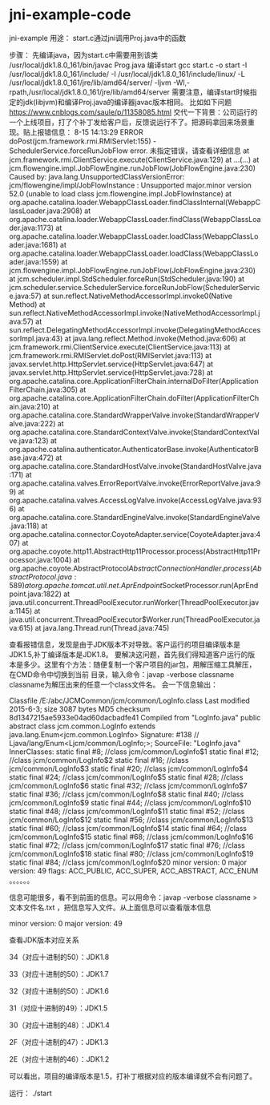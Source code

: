 # jni-example-code
jni-example
用途：
start.c通过jni调用Proj.java中的函数

步骤：
先编译java，因为start.c中需要用到该类
/usr/local/jdk1.8.0_161/bin/javac Prog.java
编译start
gcc start.c -o start -I /usr/local/jdk1.8.0_161/include/ -I /usr/local/jdk1.8.0_161/include/linux/ -L /usr/local/jdk1.8.0_161/jre/lib/amd64/server/ -ljvm -Wl,-rpath,/usr/local/jdk1.8.0_161/jre/lib/amd64/server
需要注意，编译start时候指定的jdk(libjvm)和编译Proj.java的编译器javac版本相同。
比如如下问题
https://www.cnblogs.com/saule/p/11358085.html
交代一下背景：公司运行的一个上线项目，打了个补丁发给客户后，反馈说运行不了。把源码拿回来场景重现。贴上报错信息：
8-15 14:13:29 ERROR doPost(jcm.framework.rmi.RMIServlet:155) - SchedulerService.forceRunJobFlow error.
未指定错误，请查看详细信息
    at jcm.framework.rmi.ClientService.execute(ClientService.java:129)
    at ...(...)
    at jcm.flowengine.impl.JobFlowEngine.runJobFlow(JobFlowEngine.java:230)
Caused by: java.lang.UnsupportedClassVersionError: jcm/flowengine/impl/JobFlowInstance : Unsupported major.minor version 52.0 (unable to load class jcm.flowengine.impl.JobFlowInstance)
    at org.apache.catalina.loader.WebappClassLoader.findClassInternal(WebappClassLoader.java:2908)
    at org.apache.catalina.loader.WebappClassLoader.findClass(WebappClassLoader.java:1173)
    at org.apache.catalina.loader.WebappClassLoader.loadClass(WebappClassLoader.java:1681)
    at org.apache.catalina.loader.WebappClassLoader.loadClass(WebappClassLoader.java:1559)
    at jcm.flowengine.impl.JobFlowEngine.runJobFlow(JobFlowEngine.java:230)
    at jcm.scheduler.impl.StdScheduler.forceRun(StdScheduler.java:190)
    at jcm.scheduler.service.SchedulerService.forceRunJobFlow(SchedulerService.java:57)
    at sun.reflect.NativeMethodAccessorImpl.invoke0(Native Method)
    at sun.reflect.NativeMethodAccessorImpl.invoke(NativeMethodAccessorImpl.java:57)
    at sun.reflect.DelegatingMethodAccessorImpl.invoke(DelegatingMethodAccessorImpl.java:43)
    at java.lang.reflect.Method.invoke(Method.java:606)
    at jcm.framework.rmi.ClientService.execute(ClientService.java:113)
    at jcm.framework.rmi.RMIServlet.doPost(RMIServlet.java:113)
    at javax.servlet.http.HttpServlet.service(HttpServlet.java:647)
    at javax.servlet.http.HttpServlet.service(HttpServlet.java:728)
    at org.apache.catalina.core.ApplicationFilterChain.internalDoFilter(ApplicationFilterChain.java:305)
    at org.apache.catalina.core.ApplicationFilterChain.doFilter(ApplicationFilterChain.java:210)
    at org.apache.catalina.core.StandardWrapperValve.invoke(StandardWrapperValve.java:222)
    at org.apache.catalina.core.StandardContextValve.invoke(StandardContextValve.java:123)
    at org.apache.catalina.authenticator.AuthenticatorBase.invoke(AuthenticatorBase.java:472)
    at org.apache.catalina.core.StandardHostValve.invoke(StandardHostValve.java:171)
    at org.apache.catalina.valves.ErrorReportValve.invoke(ErrorReportValve.java:99)
    at org.apache.catalina.valves.AccessLogValve.invoke(AccessLogValve.java:936)
    at org.apache.catalina.core.StandardEngineValve.invoke(StandardEngineValve.java:118)
    at org.apache.catalina.connector.CoyoteAdapter.service(CoyoteAdapter.java:407)
    at org.apache.coyote.http11.AbstractHttp11Processor.process(AbstractHttp11Processor.java:1004)
    at org.apache.coyote.AbstractProtocol$AbstractConnectionHandler.process(AbstractProtocol.java:589)
    at org.apache.tomcat.util.net.AprEndpoint$SocketProcessor.run(AprEndpoint.java:1822)
       at java.util.concurrent.ThreadPoolExecutor.runWorker(ThreadPoolExecutor.java:1145)
    at java.util.concurrent.ThreadPoolExecutor$Worker.run(ThreadPoolExecutor.java:615)
    at java.lang.Thread.run(Thread.java:745)


查看报错信息，发现是由于JDK版本不对导致。客户运行的项目编译版本是JDK1.5,补丁编译版本是JDK1.8。
要解决这问题，首先我们得知道客户运行的版本是多少。这里有个方法：随便复制一个客户项目的jar包，用解压缩工具解压，在CMD命令中切换到当前
目录，输入命令：javap -verbose classname
classname为解压出来的任意一个class文件名。
会一下信息输出：


Classfile /E:/abc/JCMCommon/jcm/common/LogInfo.class
  Last modified 2015-6-3; size 3087 bytes
  MD5 checksum 8d1347215ae5933e04ad60dacbadfe41
  Compiled from "LogInfo.java"
public abstract class jcm.common.LogInfo extends java.lang.Enum<jcm.common.LogInfo>
  Signature: #138                         // Ljava/lang/Enum<Ljcm/common/LogInfo;>;
  SourceFile: "LogInfo.java"
  InnerClasses:
       static final #8; //class jcm/common/LogInfo$1
       static final #12; //class jcm/common/LogInfo$2
       static final #16; //class jcm/common/LogInfo$3
       static final #20; //class jcm/common/LogInfo$4
       static final #24; //class jcm/common/LogInfo$5
       static final #28; //class jcm/common/LogInfo$6
       static final #32; //class jcm/common/LogInfo$7
       static final #36; //class jcm/common/LogInfo$8
       static final #40; //class jcm/common/LogInfo$9
       static final #44; //class jcm/common/LogInfo$10
       static final #48; //class jcm/common/LogInfo$11
       static final #52; //class jcm/common/LogInfo$12
       static final #56; //class jcm/common/LogInfo$13
       static final #60; //class jcm/common/LogInfo$14
       static final #64; //class jcm/common/LogInfo$15
       static final #68; //class jcm/common/LogInfo$16
       static final #72; //class jcm/common/LogInfo$17
       static final #76; //class jcm/common/LogInfo$18
       static final #80; //class jcm/common/LogInfo$19
       static final #84; //class jcm/common/LogInfo$20
  minor version: 0
  major version: 49
  flags: ACC_PUBLIC, ACC_SUPER, ACC_ABSTRACT, ACC_ENUM
  。。。。。。

信息可能很多，看不到前面的信息。可以用命令：javap -verbose classname >文本文件名.txt ，把信息写入文件。从上面信息可以查看版本信息

minor version: 0
major version: 49

查看JDK版本对应关系

34（对应十进制的50）：JDK1.8

33（对应十进制的50）：JDK1.7

32（对应十进制的50）：JDK1.6

31（对应十进制的49）：JDK1.5

30（对应十进制的48）：JDK1.4

2F（对应十进制的47）：JDK1.3

2E（对应十进制的46）：JDK1.2

可以看出，项目的编译版本是1.5，打补丁根据对应的版本编译就不会有问题了。




运行：
./start
